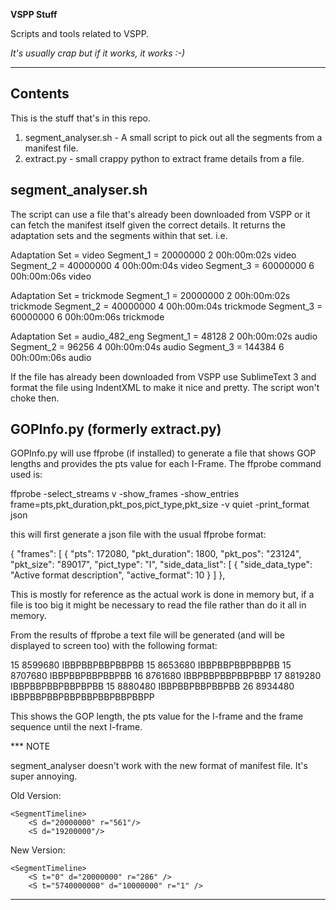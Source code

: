 **VSPP Stuff**

Scripts and tools related to VSPP.

*It's usually crap but if it works, it works :-)*

---

## Contents

This is the stuff that's in this repo.

1. segment_analyser.sh - A small script to pick out all the segments from a manifest file.
2. extract.py - small crappy python to extract frame details from a file.

## segment_analyser.sh

The script can use a file that's already been downloaded from VSPP or it can fetch the manifest itself given the correct details. It returns the adaptation sets and the segments within that set. i.e.

Adaptation Set = video
Segment_1 = 20000000 2 00h:00m:02s video
Segment_2 = 40000000 4 00h:00m:04s video
Segment_3 = 60000000 6 00h:00m:06s video

Adaptation Set = trickmode
Segment_1 = 20000000 2 00h:00m:02s trickmode
Segment_2 = 40000000 4 00h:00m:04s trickmode
Segment_3 = 60000000 6 00h:00m:06s trickmode

Adaptation Set = audio_482_eng
Segment_1 = 48128 2 00h:00m:02s audio
Segment_2 = 96256 4 00h:00m:04s audio
Segment_3 = 144384 6 00h:00m:06s audio

If the file has already been downloaded from VSPP use SublimeText 3 and format the file using IndentXML to make it nice and pretty. The script won't choke then.

## GOPInfo.py (formerly extract.py)

GOPInfo.py <file> will use ffprobe (if installed) to generate a file that shows GOP lengths and provides the pts value for each I-Frame. The ffprobe command used is:

ffprobe -select_streams v -show_frames -show_entries frame=pts,pkt_duration,pkt_pos,pict_type,pkt_size -v quiet -print_format json <file>

this will first generate a json file with the usual ffprobe format:

{
    "frames": [
        {
            "pts": 172080,
            "pkt_duration": 1800,
            "pkt_pos": "23124",
            "pkt_size": "89017",
            "pict_type": "I",
            "side_data_list": [
                {
                    "side_data_type": "Active format description",
                    "active_format": 10
                }
            ]
        },

This is mostly for reference as the actual work is done in memory but, if a file is too big it might be necessary to read the file rather than do it all in memory.

From the results of ffprobe a text file will be generated (and will be displayed to screen too) with the following format:

15 8599680 IBBPBBPBBPBBPBB
15 8653680 IBBPBBPBBPBBPBB
15 8707680 IBBPBBPBBPBBPBB
16 8761680 IBBPBBPBBPBBPBBP
17 8819280 IBBPBBPBBPBBPBPBB
15 8880480 IBBPBBPBBPBBPBB
26 8934480 IBBPBBPBBPBBPBBPBBPBBPBBPP

This shows the GOP length, the pts value for the I-frame and the frame sequence until the next I-frame.

*** NOTE

segment_analyser doesn't work with the new format of manifest file. It's super annoying.

Old Version:

	<SegmentTimeline>
		<S d="20000000" r="561"/>
		<S d="19200000"/>

New Version:

	<SegmentTimeline>
		<S t="0" d="20000000" r="286" />
		<S t="5740000000" d="10000000" r="1" />
---

